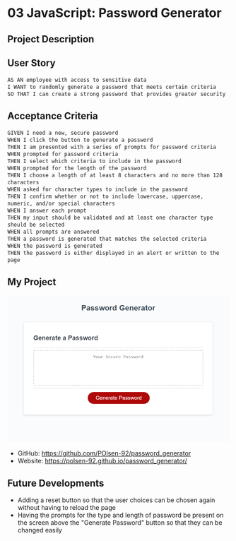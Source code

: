 # 03 JavaScript: Password Generator

## Project Description



## User Story

```
AS AN employee with access to sensitive data
I WANT to randomly generate a password that meets certain criteria
SO THAT I can create a strong password that provides greater security
```

## Acceptance Criteria

```
GIVEN I need a new, secure password
WHEN I click the button to generate a password
THEN I am presented with a series of prompts for password criteria
WHEN prompted for password criteria
THEN I select which criteria to include in the password
WHEN prompted for the length of the password
THEN I choose a length of at least 8 characters and no more than 128 characters
WHEN asked for character types to include in the password
THEN I confirm whether or not to include lowercase, uppercase, numeric, and/or special characters
WHEN I answer each prompt
THEN my input should be validated and at least one character type should be selected
WHEN all prompts are answered
THEN a password is generated that matches the selected criteria
WHEN the password is generated
THEN the password is either displayed in an alert or written to the page
```

## My Project

![ScreenShot of My Program](./screenshot.png)

- GitHub: https://github.com/POlsen-92/password_generator
- Website: https://polsen-92.github.io/password_generator/

## Future Developments

- Adding a reset button so that the user choices can be chosen again without having to reload the page
- Having the prompts for the type and length of password be present on the screen above the "Generate Password" button so that they can be changed easily